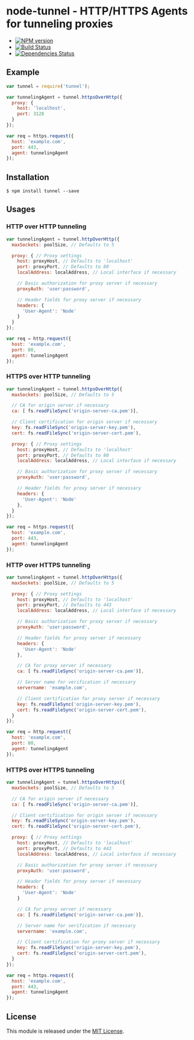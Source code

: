 # node-tunnel - HTTP/HTTPS Agents for tunneling proxies

- [![NPM version](https://badge.fury.io/js/tunnel.png)](http://badge.fury.io/js/tunnel)
- [![Build Status](https://travis-ci.org/JacksonTian/tunnel.png?branch=master)](https://travis-ci.org/JacksonTian/tunnel)
- [![Dependencies Status](https://david-dm.org/JacksonTian/tunnel.png)](https://david-dm.org/JacksonTian/tunnel)

## Example

```javascript
var tunnel = require('tunnel');

var tunnelingAgent = tunnel.httpsOverHttp({
  proxy: {
    host: 'localhost',
    port: 3128
  }
});

var req = https.request({
  host: 'example.com',
  port: 443,
  agent: tunnelingAgent
});
```

## Installation

    $ npm install tunnel --save

## Usages

### HTTP over HTTP tunneling

```javascript
var tunnelingAgent = tunnel.httpOverHttp({
  maxSockets: poolSize, // Defaults to 5

  proxy: { // Proxy settings
    host: proxyHost, // Defaults to 'localhost'
    port: proxyPort, // Defaults to 80
    localAddress: localAddress, // Local interface if necessary

    // Basic authorization for proxy server if necessary
    proxyAuth: 'user:password',

    // Header fields for proxy server if necessary
    headers: {
      'User-Agent': 'Node'
    }
  }
});

var req = http.request({
  host: 'example.com',
  port: 80,
  agent: tunnelingAgent
});
```

### HTTPS over HTTP tunneling

```javascript
var tunnelingAgent = tunnel.httpsOverHttp({
  maxSockets: poolSize, // Defaults to 5

  // CA for origin server if necessary
  ca: [ fs.readFileSync('origin-server-ca.pem')],

  // Client certification for origin server if necessary
  key: fs.readFileSync('origin-server-key.pem'),
  cert: fs.readFileSync('origin-server-cert.pem'),

  proxy: { // Proxy settings
    host: proxyHost, // Defaults to 'localhost'
    port: proxyPort, // Defaults to 80
    localAddress: localAddress, // Local interface if necessary

    // Basic authorization for proxy server if necessary
    proxyAuth: 'user:password',

    // Header fields for proxy server if necessary
    headers: {
      'User-Agent': 'Node'
    },
  }
});

var req = https.request({
  host: 'example.com',
  port: 443,
  agent: tunnelingAgent
});
```

### HTTP over HTTPS tunneling

```javascript
var tunnelingAgent = tunnel.httpOverHttps({
  maxSockets: poolSize, // Defaults to 5

  proxy: { // Proxy settings
    host: proxyHost, // Defaults to 'localhost'
    port: proxyPort, // Defaults to 443
    localAddress: localAddress, // Local interface if necessary

    // Basic authorization for proxy server if necessary
    proxyAuth: 'user:password',

    // Header fields for proxy server if necessary
    headers: {
      'User-Agent': 'Node'
    },

    // CA for proxy server if necessary
    ca: [ fs.readFileSync('origin-server-ca.pem')],

    // Server name for verification if necessary
    servername: 'example.com',

    // Client certification for proxy server if necessary
    key: fs.readFileSync('origin-server-key.pem'),
    cert: fs.readFileSync('origin-server-cert.pem'),
  }
});

var req = http.request({
  host: 'example.com',
  port: 80,
  agent: tunnelingAgent
});
```

### HTTPS over HTTPS tunneling

```javascript
var tunnelingAgent = tunnel.httpsOverHttps({
  maxSockets: poolSize, // Defaults to 5

  // CA for origin server if necessary
  ca: [ fs.readFileSync('origin-server-ca.pem')],

  // Client certification for origin server if necessary
  key: fs.readFileSync('origin-server-key.pem'),
  cert: fs.readFileSync('origin-server-cert.pem'),

  proxy: { // Proxy settings
    host: proxyHost, // Defaults to 'localhost'
    port: proxyPort, // Defaults to 443
    localAddress: localAddress, // Local interface if necessary

    // Basic authorization for proxy server if necessary
    proxyAuth: 'user:password',

    // Header fields for proxy server if necessary
    headers: {
      'User-Agent': 'Node'
    }

    // CA for proxy server if necessary
    ca: [ fs.readFileSync('origin-server-ca.pem')],

    // Server name for verification if necessary
    servername: 'example.com',

    // Client certification for proxy server if necessary
    key: fs.readFileSync('origin-server-key.pem'),
    cert: fs.readFileSync('origin-server-cert.pem'),
  }
});

var req = https.request({
  host: 'example.com',
  port: 443,
  agent: tunnelingAgent
});
```

## License

This module is released under the [MIT License](http://www.opensource.org/licenses/mit-license.php).
